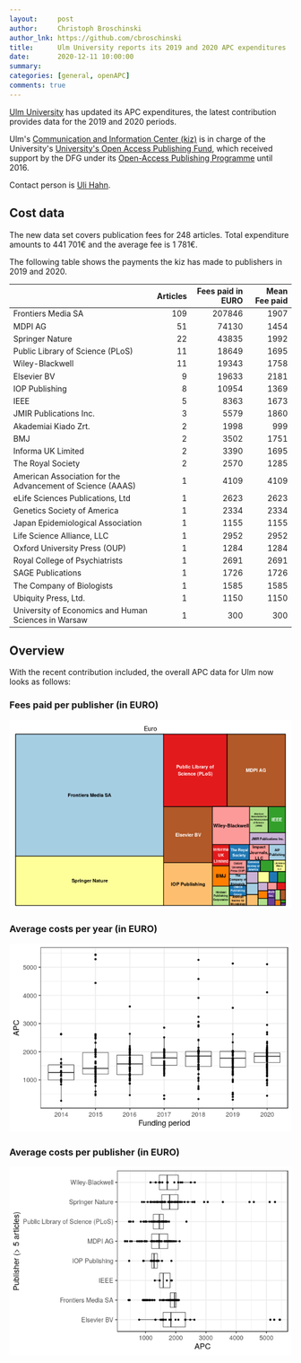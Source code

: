 ```yaml
---
layout:     post
author:     Christoph Broschinski
author_lnk: https://github.com/cbroschinski
title:      Ulm University reports its 2019 and 2020 APC expenditures
date:       2020-12-11 10:00:00
summary:    
categories: [general, openAPC]
comments: true
---
```





[Ulm University](https://www.uni-ulm.de/en/homepage.html) has updated its APC expenditures, the latest contribution provides data for the 2019 and 2020 periods.

Ulm's [Communication and Information Center (kiz)](https://www.uni-ulm.de/en/einrichtungen/kiz.html) is in charge of the University's [University's Open Access Publishing Fund](https://www.uni-ulm.de/index.php?id=57202), which received support by the DFG under its [Open-Access Publishing Programme](http://www.dfg.de/en/research_funding/programmes/infrastructure/lis/funding_opportunities/open_access/) until 2016.

Contact person is [Uli Hahn](mailto:uli.hahn@uni-ulm.de).

## Cost data



The new data set covers publication fees for 248 articles. Total expenditure amounts to 441 701€ and the average fee is 1 781€.

The following table shows the payments the kiz has made to publishers in 2019 and 2020.


|                                                           | Articles| Fees paid in EURO| Mean Fee paid|
|:----------------------------------------------------------|--------:|-----------------:|-------------:|
|Frontiers Media SA                                         |      109|            207846|          1907|
|MDPI AG                                                    |       51|             74130|          1454|
|Springer Nature                                            |       22|             43835|          1992|
|Public Library of Science (PLoS)                           |       11|             18649|          1695|
|Wiley-Blackwell                                            |       11|             19343|          1758|
|Elsevier BV                                                |        9|             19633|          2181|
|IOP Publishing                                             |        8|             10954|          1369|
|IEEE                                                       |        5|              8363|          1673|
|JMIR Publications Inc.                                     |        3|              5579|          1860|
|Akademiai Kiado Zrt.                                       |        2|              1998|           999|
|BMJ                                                        |        2|              3502|          1751|
|Informa UK Limited                                         |        2|              3390|          1695|
|The Royal Society                                          |        2|              2570|          1285|
|American Association for the Advancement of Science (AAAS) |        1|              4109|          4109|
|eLife Sciences Publications, Ltd                           |        1|              2623|          2623|
|Genetics Society of America                                |        1|              2334|          2334|
|Japan Epidemiological Association                          |        1|              1155|          1155|
|Life Science Alliance, LLC                                 |        1|              2952|          2952|
|Oxford University Press (OUP)                              |        1|              1284|          1284|
|Royal College of Psychiatrists                             |        1|              2691|          2691|
|SAGE Publications                                          |        1|              1726|          1726|
|The Company of Biologists                                  |        1|              1585|          1585|
|Ubiquity Press, Ltd.                                       |        1|              1150|          1150|
|University of Economics and Human Sciences in Warsaw       |        1|               300|           300|

## Overview

With the recent contribution included, the overall APC data for Ulm now looks as follows:

### Fees paid per publisher (in EURO)

![plot of chunk tree_ulm_2020_12_11_full](/figure/tree_ulm_2020_12_11_full-1.png)

###  Average costs per year (in EURO)

![plot of chunk box_ulm_2020_12_11_year_full](/figure/box_ulm_2020_12_11_year_full-1.png)

###  Average costs per publisher (in EURO)

![plot of chunk box_ulm_2020_12_11_publisher_full](/figure/box_ulm_2020_12_11_publisher_full-1.png)

